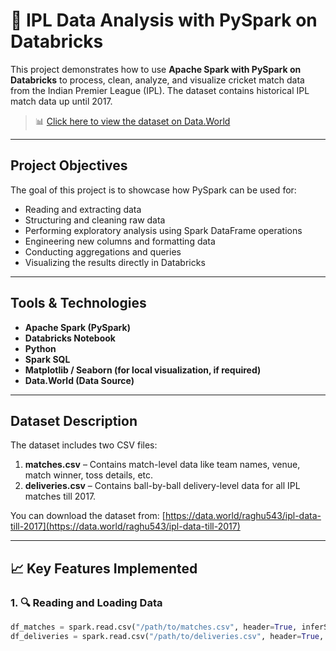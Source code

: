 # 🏏 IPL Data Analysis with PySpark on Databricks

This project demonstrates how to use **Apache Spark with PySpark on Databricks** to process, clean, analyze, and visualize cricket match data from the Indian Premier League (IPL). The dataset contains historical IPL match data up until 2017.

> 📊 [Click here to view the dataset on Data.World](https://data.world/raghu543/ipl-data-till-2017)

---

##  Project Objectives

The goal of this project is to showcase how PySpark can be used for:

- Reading and extracting data
- Structuring and cleaning raw data
- Performing exploratory analysis using Spark DataFrame operations
- Engineering new columns and formatting data
- Conducting aggregations and queries
- Visualizing the results directly in Databricks

---

##  Tools & Technologies

- **Apache Spark (PySpark)**
- **Databricks Notebook**
- **Python**
- **Spark SQL**
- **Matplotlib / Seaborn (for local visualization, if required)**
- **Data.World (Data Source)**

---

## Dataset Description

The dataset includes two CSV files:

1. **matches.csv** – Contains match-level data like team names, venue, match winner, toss details, etc.
2. **deliveries.csv** – Contains ball-by-ball delivery-level data for all IPL matches till 2017.

You can download the dataset from: [https://data.world/raghu543/ipl-data-till-2017](https://data.world/raghu543/ipl-data-till-2017)

---

## 📈 Key Features Implemented

### 1. 🔍 Reading and Loading Data
```python
df_matches = spark.read.csv("/path/to/matches.csv", header=True, inferSchema=True)
df_deliveries = spark.read.csv("/path/to/deliveries.csv", header=True, inferSchema=True)
